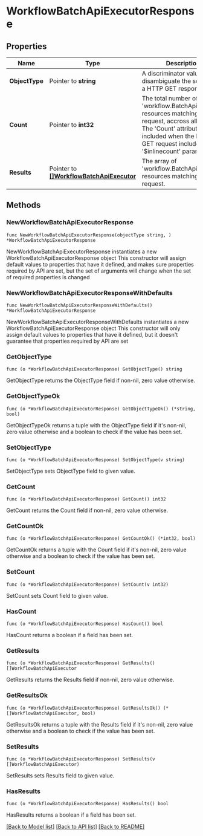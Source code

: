 # WorkflowBatchApiExecutorResponse

## Properties

Name | Type | Description | Notes
------------ | ------------- | ------------- | -------------
**ObjectType** | Pointer to **string** | A discriminator value to disambiguate the schema of a HTTP GET response body. | 
**Count** | Pointer to **int32** | The total number of &#39;workflow.BatchApiExecutor&#39; resources matching the request, accross all pages. The &#39;Count&#39; attribute is included when the HTTP GET request includes the &#39;$inlinecount&#39; parameter. | [optional] 
**Results** | Pointer to [**[]WorkflowBatchApiExecutor**](workflow.BatchApiExecutor.md) | The array of &#39;workflow.BatchApiExecutor&#39; resources matching the request. | [optional] 

## Methods

### NewWorkflowBatchApiExecutorResponse

`func NewWorkflowBatchApiExecutorResponse(objectType string, ) *WorkflowBatchApiExecutorResponse`

NewWorkflowBatchApiExecutorResponse instantiates a new WorkflowBatchApiExecutorResponse object
This constructor will assign default values to properties that have it defined,
and makes sure properties required by API are set, but the set of arguments
will change when the set of required properties is changed

### NewWorkflowBatchApiExecutorResponseWithDefaults

`func NewWorkflowBatchApiExecutorResponseWithDefaults() *WorkflowBatchApiExecutorResponse`

NewWorkflowBatchApiExecutorResponseWithDefaults instantiates a new WorkflowBatchApiExecutorResponse object
This constructor will only assign default values to properties that have it defined,
but it doesn't guarantee that properties required by API are set

### GetObjectType

`func (o *WorkflowBatchApiExecutorResponse) GetObjectType() string`

GetObjectType returns the ObjectType field if non-nil, zero value otherwise.

### GetObjectTypeOk

`func (o *WorkflowBatchApiExecutorResponse) GetObjectTypeOk() (*string, bool)`

GetObjectTypeOk returns a tuple with the ObjectType field if it's non-nil, zero value otherwise
and a boolean to check if the value has been set.

### SetObjectType

`func (o *WorkflowBatchApiExecutorResponse) SetObjectType(v string)`

SetObjectType sets ObjectType field to given value.


### GetCount

`func (o *WorkflowBatchApiExecutorResponse) GetCount() int32`

GetCount returns the Count field if non-nil, zero value otherwise.

### GetCountOk

`func (o *WorkflowBatchApiExecutorResponse) GetCountOk() (*int32, bool)`

GetCountOk returns a tuple with the Count field if it's non-nil, zero value otherwise
and a boolean to check if the value has been set.

### SetCount

`func (o *WorkflowBatchApiExecutorResponse) SetCount(v int32)`

SetCount sets Count field to given value.

### HasCount

`func (o *WorkflowBatchApiExecutorResponse) HasCount() bool`

HasCount returns a boolean if a field has been set.

### GetResults

`func (o *WorkflowBatchApiExecutorResponse) GetResults() []WorkflowBatchApiExecutor`

GetResults returns the Results field if non-nil, zero value otherwise.

### GetResultsOk

`func (o *WorkflowBatchApiExecutorResponse) GetResultsOk() (*[]WorkflowBatchApiExecutor, bool)`

GetResultsOk returns a tuple with the Results field if it's non-nil, zero value otherwise
and a boolean to check if the value has been set.

### SetResults

`func (o *WorkflowBatchApiExecutorResponse) SetResults(v []WorkflowBatchApiExecutor)`

SetResults sets Results field to given value.

### HasResults

`func (o *WorkflowBatchApiExecutorResponse) HasResults() bool`

HasResults returns a boolean if a field has been set.


[[Back to Model list]](../README.md#documentation-for-models) [[Back to API list]](../README.md#documentation-for-api-endpoints) [[Back to README]](../README.md)



